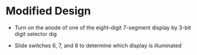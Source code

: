 # Modified Design

* Turn on the anode of one of the eight-digit 7-segment display by 3-bit digit selector dig

* Slide switches 6, 7, and 8 to determine which display is illuminated
